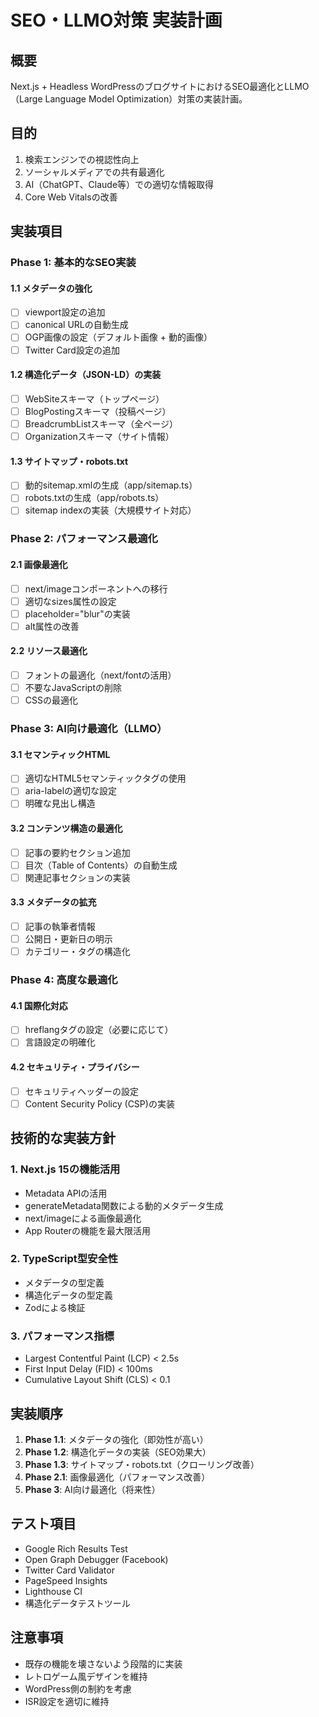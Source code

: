 # SEO・LLMO対策 実装計画

## 概要

Next.js + Headless WordPressのブログサイトにおけるSEO最適化とLLMO（Large Language Model Optimization）対策の実装計画。

## 目的

1. 検索エンジンでの視認性向上
2. ソーシャルメディアでの共有最適化
3. AI（ChatGPT、Claude等）での適切な情報取得
4. Core Web Vitalsの改善

## 実装項目

### Phase 1: 基本的なSEO実装

#### 1.1 メタデータの強化

- [ ] viewport設定の追加
- [ ] canonical URLの自動生成
- [ ] OGP画像の設定（デフォルト画像 + 動的画像）
- [ ] Twitter Card設定の追加

#### 1.2 構造化データ（JSON-LD）の実装

- [ ] WebSiteスキーマ（トップページ）
- [ ] BlogPostingスキーマ（投稿ページ）
- [ ] BreadcrumbListスキーマ（全ページ）
- [ ] Organizationスキーマ（サイト情報）

#### 1.3 サイトマップ・robots.txt

- [ ] 動的sitemap.xmlの生成（app/sitemap.ts）
- [ ] robots.txtの生成（app/robots.ts）
- [ ] sitemap indexの実装（大規模サイト対応）

### Phase 2: パフォーマンス最適化

#### 2.1 画像最適化

- [ ] next/imageコンポーネントへの移行
- [ ] 適切なsizes属性の設定
- [ ] placeholder="blur"の実装
- [ ] alt属性の改善

#### 2.2 リソース最適化

- [ ] フォントの最適化（next/fontの活用）
- [ ] 不要なJavaScriptの削除
- [ ] CSSの最適化

### Phase 3: AI向け最適化（LLMO）

#### 3.1 セマンティックHTML

- [ ] 適切なHTML5セマンティックタグの使用
- [ ] aria-labelの適切な設定
- [ ] 明確な見出し構造

#### 3.2 コンテンツ構造の最適化

- [ ] 記事の要約セクション追加
- [ ] 目次（Table of Contents）の自動生成
- [ ] 関連記事セクションの実装

#### 3.3 メタデータの拡充

- [ ] 記事の執筆者情報
- [ ] 公開日・更新日の明示
- [ ] カテゴリー・タグの構造化

### Phase 4: 高度な最適化

#### 4.1 国際化対応

- [ ] hreflangタグの設定（必要に応じて）
- [ ] 言語設定の明確化

#### 4.2 セキュリティ・プライバシー

- [ ] セキュリティヘッダーの設定
- [ ] Content Security Policy (CSP)の実装

## 技術的な実装方針

### 1. Next.js 15の機能活用

- Metadata APIの活用
- generateMetadata関数による動的メタデータ生成
- next/imageによる画像最適化
- App Routerの機能を最大限活用

### 2. TypeScript型安全性

- メタデータの型定義
- 構造化データの型定義
- Zodによる検証

### 3. パフォーマンス指標

- Largest Contentful Paint (LCP) < 2.5s
- First Input Delay (FID) < 100ms
- Cumulative Layout Shift (CLS) < 0.1

## 実装順序

1. **Phase 1.1**: メタデータの強化（即効性が高い）
2. **Phase 1.2**: 構造化データの実装（SEO効果大）
3. **Phase 1.3**: サイトマップ・robots.txt（クローリング改善）
4. **Phase 2.1**: 画像最適化（パフォーマンス改善）
5. **Phase 3**: AI向け最適化（将来性）

## テスト項目

- Google Rich Results Test
- Open Graph Debugger (Facebook)
- Twitter Card Validator
- PageSpeed Insights
- Lighthouse CI
- 構造化データテストツール

## 注意事項

- 既存の機能を壊さないよう段階的に実装
- レトロゲーム風デザインを維持
- WordPress側の制約を考慮
- ISR設定を適切に維持
